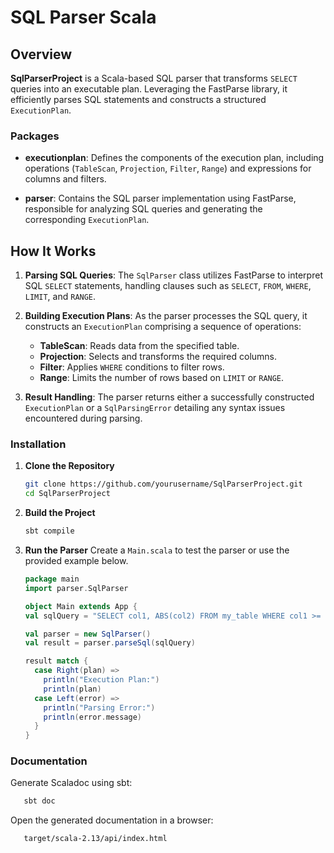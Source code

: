 # SQL Parser Scala

## Overview

**SqlParserProject** is a Scala-based SQL parser that transforms `SELECT` queries into an executable plan. Leveraging the FastParse library, it efficiently parses SQL statements and constructs a structured `ExecutionPlan`.

### Packages

- **executionplan**: Defines the components of the execution plan, including operations (`TableScan`, `Projection`, `Filter`, `Range`) and expressions for columns and filters.

- **parser**: Contains the SQL parser implementation using FastParse, responsible for analyzing SQL queries and generating the corresponding `ExecutionPlan`.

## How It Works

1. **Parsing SQL Queries**: The `SqlParser` class utilizes FastParse to interpret SQL `SELECT` statements, handling clauses such as `SELECT`, `FROM`, `WHERE`, `LIMIT`, and `RANGE`.

2. **Building Execution Plans**: As the parser processes the SQL query, it constructs an `ExecutionPlan` comprising a sequence of operations:
    - **TableScan**: Reads data from the specified table.
    - **Projection**: Selects and transforms the required columns.
    - **Filter**: Applies `WHERE` conditions to filter rows.
    - **Range**: Limits the number of rows based on `LIMIT` or `RANGE`.

3. **Result Handling**: The parser returns either a successfully constructed `ExecutionPlan` or a `SqlParsingError` detailing any syntax issues encountered during parsing.

### Installation

1. **Clone the Repository**

   ```bash
   git clone https://github.com/yourusername/SqlParserProject.git
   cd SqlParserProject
   ```
2. **Build the Project**
    ```bash
   sbt compile
   ```
3. **Run the Parser**
   Create a `Main.scala` to test the parser or use the provided example below.
    ```Scala
   package main
   import parser.SqlParser
    
   object Main extends App {
    val sqlQuery = "SELECT col1, ABS(col2) FROM my_table WHERE col1 >= 18 LIMIT 10"
    
    val parser = new SqlParser()
    val result = parser.parseSql(sqlQuery)
    
    result match {
      case Right(plan) =>
        println("Execution Plan:")
        println(plan)
      case Left(error) =>
        println("Parsing Error:")
        println(error.message)
      }
    }
   ```
   
### Documentation 
Generate Scaladoc using sbt:
```bash
   sbt doc
 ```
Open the generated documentation in a browser:
```bash
   target/scala-2.13/api/index.html
 ```

